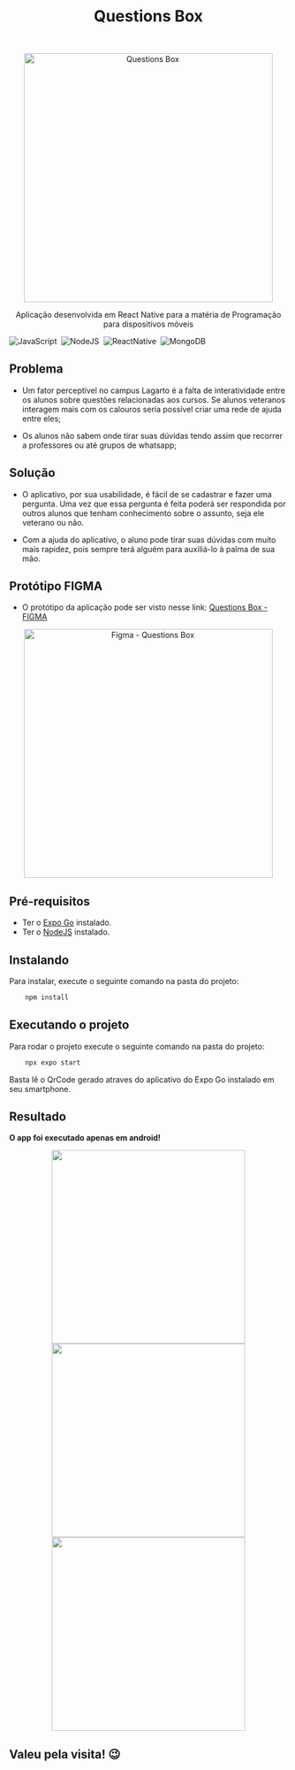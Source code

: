 <h1 align="center"> Questions Box </h1> <br>

<p align="center">
  <img alt="Questions Box" title="Questions Box" src="./assets/Readme/splash.png" width="450">
</p>

<p align="center">
  Aplicação desenvolvida em React Native para a matéria de Programação para dispositivos móveis
</p>

![JavaScript](https://img.shields.io/badge/JavaScript-F7DF1E?style=for-the-badge&logo=javascript&logoColor=black)&nbsp;
![NodeJS](https://img.shields.io/badge/Node.js-43853D?style=for-the-badge&logo=node.js&logoColor=white)&nbsp;
![ReactNative](https://img.shields.io/badge/React_Native-20232A?style=for-the-badge&logo=react&logoColor=61DAFB)&nbsp;
![MongoDB](https://img.shields.io/badge/MongoDB-4EA94B?style=for-the-badge&logo=mongodb&logoColor=white)&nbsp;

## Problema

- Um fator perceptível no campus Lagarto é a falta de interatividade entre
os alunos sobre questões relacionadas aos cursos. Se alunos veteranos
interagem mais com os calouros seria possível criar uma rede de ajuda entre
eles;

- Os alunos não sabem onde tirar suas dúvidas tendo assim que recorrer a
professores ou até grupos de whatsapp;

## Solução

- O aplicativo, por sua usabilidade, é fácil de se cadastrar e fazer uma
pergunta. Uma vez que essa pergunta é feita poderá ser respondida por outros
alunos que tenham conhecimento sobre o assunto, seja ele veterano ou não.

- Com a ajuda do aplicativo, o aluno pode tirar suas dúvidas com muito mais rapidez, pois sempre terá alguém para auxiliá-lo à palma de sua mão.

## Protótipo FIGMA

- O protótipo da aplicação pode ser visto nesse link: [Questions Box - FIGMA](https://www.figma.com/file/uWypl4okI5vZFMWqmrYNFB/Projeto-Programa%C3%A7%C3%A3o-Mobile?node-id=0%3A1&t=G0Ti5sf4k8gASjY0-1)

<a href="https://www.figma.com/file/uWypl4okI5vZFMWqmrYNFB/Projeto-Programa%C3%A7%C3%A3o-Mobile?node-id=0%3A1&t=G0Ti5sf4k8gASjY0-1" target="_blank">
<p align="center">
    <img alt="Figma - Questions Box" title="GitPoint" src="./assets/Readme/Figma.png" width="450">
</p>
</a>

## Pré-requisitos

 - Ter o [Expo Go](https://expo.dev/expo-go) instalado.
 - Ter o [NodeJS](https://nodejs.org/) instalado.

## Instalando

Para instalar, execute o seguinte comando na pasta do projeto:

```js
    npm install
```

## Executando o projeto

Para rodar o projeto execute o seguinte comando na pasta do projeto:

```js
    npx expo start
```

Basta lê o QrCode gerado atraves do aplicativo do Expo Go instalado em seu smartphone.

## Resultado

**O app foi executado apenas em android!**

<p align="center">
  <img src = "./assets/Readme/show1.gif" width=350>
  <img src = "./assets/Readme/show2.gif" width=350>
  <img src = "./assets/Readme/show3.gif" width=350>
</p>

<p align="center">
</p>

<p align="center">
</p>

## Valeu pela visita! 😉
